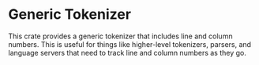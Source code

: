 # Generic Tokenizer

This crate provides a generic tokenizer that includes line and column numbers. This is useful for things like higher-level tokenizers, parsers, and language servers that need to track line and column numbers as they go.
